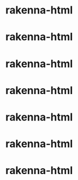 # rakenna-html
# rakenna-html
# rakenna-html
# rakenna-html
# rakenna-html
# rakenna-html
# rakenna-html
